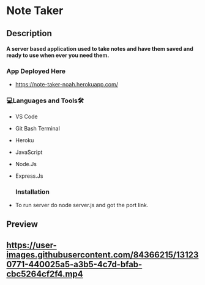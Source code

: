 # Note Taker

<h2>Description<br><h4>A server based application used to take notes and have them saved and ready to use when ever you need them.
<h3 align="left">App Deployed Here</h3>
  
- https://note-taker-noah.herokuapp.com/
  
<h3 align="left">💻Languages and Tools🛠️</h3>

- VS Code
- Git Bash Terminal
- Heroku
- JavaScript
- Node.Js
- Express.Js

  <h3 align="left">Installation</h3>
- To run server do node server.js and got the port link.

<h2>Preview<h2>
  
https://user-images.githubusercontent.com/84366215/131230771-440025a5-a3b5-4c7d-bfab-cbc5264cf2f4.mp4



